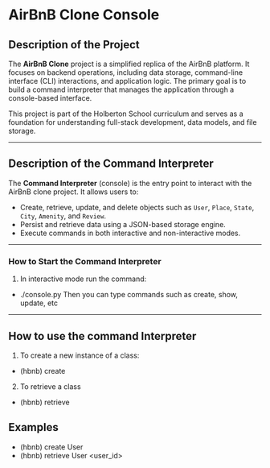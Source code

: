 # AirBnB Clone Console

## Description of the Project
The **AirBnB Clone** project is a simplified replica of the AirBnB platform. It focuses on backend operations, including data storage, command-line interface (CLI) interactions, and application logic. The primary goal is to build a command interpreter that manages the application through a console-based interface.

This project is part of the Holberton School curriculum and serves as a foundation for understanding full-stack development, data models, and file storage.

---

## Description of the Command Interpreter
The **Command Interpreter** (console) is the entry point to interact with the AirBnB clone project. It allows users to:
- Create, retrieve, update, and delete objects such as `User`, `Place`, `State`, `City`, `Amenity`, and `Review`.
- Persist and retrieve data using a JSON-based storage engine.
- Execute commands in both interactive and non-interactive modes.

---

### How to Start the Command Interpreter

1. In interactive mode run the command:
- ./console.py
Then you can type commands such as create, show, update, etc

---

## How to use the command Interpreter

1. To create a new instance of a class:
- (hbnb) create <ClassName>

2. To retrieve a class
- (hbnb) retrieve <ClassName> <id>

## Examples
- (hbnb) create User
- (hbnb) retrieve User <user_id>
